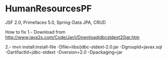 HumanResourcesPF
================
JSF 2.0, Primefaces 5.0, Spring-Data JPA, CRUD

How to fix 
1.- Download from http://www.java2s.com/Code/Jar/j/Downloadjdbcstdext20jar.htm

2.- mvn install:install-file -Dfile=libs/jdbc-stdext-2.0.jar -DgroupId=javax.sql -DartifactId=jdbc-stdext -Dversion=2.0 -Dpackaging=jar
